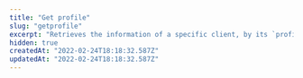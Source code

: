 ```yaml
---
title: "Get profile"
slug: "getprofile"
excerpt: "Retrieves the information of a specific client, by its `profileId`.\n\r\n\r> Since your store's profile schema is customizable, the schema and examples presented below may differ from yours. Your integration must be adapted accordingly.\n\r\n\r> For security and privacy reasons, this request returns masked profile data. For unmasked information, see Get unmasked profile."
hidden: true
createdAt: "2022-02-24T18:18:32.587Z"
updatedAt: "2022-02-24T18:18:32.587Z"
---
```

